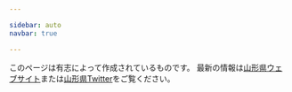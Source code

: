 ```yaml
---

sidebar: auto
navbar: true

---
```


このページは有志によって作成されているものです。
最新の情報は[山形県ウェブサイト](https://www.pref.yamagata.jp/ou/bosai/020072/kochibou/coronavirus/coronavirus.html)または[山形県Twitter](https://twitter.com/pref_yamagata)をご覧ください。


<test></test>
